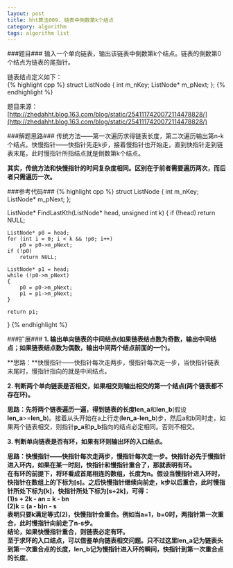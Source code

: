 ```yaml
---
layout: post
title: hht算法009. 链表中倒数第k个结点
category: algorithm
tags: algorithm list
---
```


###题目###
输入一个单向链表，输出该链表中倒数第k个结点。链表的倒数第0个结点为链表的尾指针。

链表结点定义如下：  
{% highlight cpp %}
struct ListNode
{
    int m_nKey;
    ListNode* m_pNext;
};
{% endhighlight %}

题目来源：
[http://zhedahht.blog.163.com/blog/static/2541117420072114478828/](http://zhedahht.blog.163.com/blog/static/2541117420072114478828/)

###解题思路###
传统方法——第一次遍历求得链表长度，第二次遍历输出第n-k个结点。快慢指针——快指针先走k步，接着慢指针也开始走，直到快指针走到链表末尾，此时慢指针所指结点就是倒数第k个结点。

**其实，传统方法和快慢指针的时间复杂度相同。区别在于前者需要遍历两次，而后者只需遍历一次。**

###参考代码###
{% highlight cpp %}
struct ListNode
{
    int m_nKey;
    ListNode* m_pNext;
};

ListNode* FindLastKth(ListNode* head, unsigned int k)
{
    if (!head)
        return NULL;
    
    ListNode* p0 = head;
    for (int i = 0; i < k && !p0; i++)
        p0 = p0->m_pNext;
    if (!p0)
        return NULL;

    ListNode* p1 = head;
    while (!p0->m_pNext)
    {
        p0 = p0->m_pNext;
        p1 = p1->m_pNext;
    }

    return p1;
}
{% endhighlight %}

###扩展###
**1\. 输出单向链表的中间结点(如果链表结点数为奇数，输出中间结点；如果链表结点数为偶数，输出中间两个结点前面的一个)。**

**思路：**快慢指针——快指针每次走两步，慢指针每次走一步，当快指针链表末尾时，慢指针指向的就是中间结点。

**2\. 判断两个单向链表是否相交，如果相交则输出相交的第一个结点(两个链表都不存在环)。**

**思路：**先将两个链表遍历一遍，得到链表的长度**len_a**和**len_b**(假设**len_a**>=**len_b**)。接着从头开始在a上行走(**len_a**-**len_b**)步，然后a和b同时走，如果两个链表相交，则指针**p_a**和**p_b**指向的结点必定相同。否则不相交。

**3\. 判断单向链表是否有环，如果有环则输出环的入口结点。**

**思路：**快慢指针——快指针每次走两步，慢指针每次走一步。快指针必先于慢指针进入环内，如果在某一时刻，快指针和慢指针重合了，那就表明有环。  
在有环的前提下，将环看成首尾相连的数组，长度为n。假设当慢指针进入环时，快指针在数组上的下标为[s]。之后快慢指针继续向前走，k步以后重合，此时慢指针所处下标为[k]，快指针所处下标为[s+2k]，可得：  
(1)s + 2k - an = k - bn  
(2)k = (a - b)n - s  
表明只要k满足等式(2)，快慢指针会重合。例如当a=1，b=0时，两指针第一次重合，此时慢指针向前走了n-s步。  
**结论，如果快慢指针重合，则链表必定有环。**  
至于求环的入口结点，可以借鉴单向链表相交问题。只不过这里**len_a记为链表头到第一次重合点的长度，len_b记为慢指针进入环的瞬间，快指针到第一次重合点的长度**。
